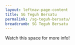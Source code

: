 ```yaml
---
layout: leftnav-page-content
title: SG Teguh Bersatu
permalink: /sg-teguh-bersatu/
breadcrumb: SG Teguh Bersatu
---
```


Watch this space for more info!
